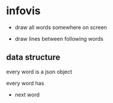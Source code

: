 # infovis





- draw all words somewhere on screen

- draw lines between following words

## data structure

every word is a json object

every word has
- next word